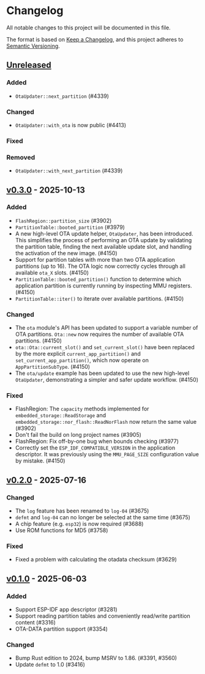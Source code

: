 # Changelog

All notable changes to this project will be documented in this file.

The format is based on [Keep a Changelog](https://keepachangelog.com/en/1.0.0/),
and this project adheres to [Semantic Versioning](https://semver.org/spec/v2.0.0.html).

## [Unreleased]

### Added

- `OtaUpdater::next_partition` (#4339)

### Changed

- `OtaUpdater::with_ota` is now public (#4413)

### Fixed


### Removed

- `OtaUpdater::with_next_partition` (#4339)

## [v0.3.0] - 2025-10-13

### Added

- `FlashRegion::partition_size` (#3902)
- `PartitionTable::booted_partition` (#3979)
- A new high-level OTA update helper, `OtaUpdater`, has been introduced. This simplifies the process of performing an OTA update by validating the partition table, finding the next available update slot, and handling the activation of the new image. (#4150)
- Support for partition tables with more than two OTA application partitions (up to 16). The OTA logic now correctly cycles through all available `ota_X` slots. (#4150)
- `PartitionTable::booted_partition()` function to determine which application partition is currently running by inspecting MMU registers. (#4150)
- `PartitionTable::iter()` to iterate over available partitions. (#4150)

### Changed

- The `ota` module's API has been updated to support a variable number of OTA partitions. `Ota::new` now requires the number of available OTA partitions. (#4150)
- `ota::Ota::current_slot()` and `set_current_slot()` have been replaced by the more explicit `current_app_partition()` and `set_current_app_partition()`, which now operate on `AppPartitionSubType`. (#4150)
- The `ota/update` example has been updated to use the new high-level `OtaUpdater`, demonstrating a simpler and safer update workflow. (#4150)

### Fixed

- FlashRegion: The `capacity` methods implemented for `embedded_storage::ReadStorage` and `embedded_storage::nor_flash::ReadNorFlash` now return the same value (#3902)
- Don't fail the build on long project names (#3905)
- FlashRegion: Fix off-by-one bug when bounds checking (#3977)
- Correctly set the `ESP_IDF_COMPATIBLE_VERSION` in the application descriptor. It was previously using the `MMU_PAGE_SIZE` configuration value by mistake. (#4150)

## [v0.2.0] - 2025-07-16

### Changed

- The `log` feature has been renamed to `log-04` (#3675)
- `defmt` and `log-04` can no longer be selected at the same time (#3675)
- A chip feature (e.g. `esp32`) is now required (#3688)
- Use ROM functions for MD5 (#3758)

### Fixed

- Fixed a problem with calculating the otadata checksum (#3629)

## [v0.1.0] - 2025-06-03

### Added

- Support ESP-IDF app descriptor (#3281)
- Support reading partition tables and conveniently read/write partition content (#3316)
- OTA-DATA partition support (#3354)

### Changed

- Bump Rust edition to 2024, bump MSRV to 1.86. (#3391, #3560)
- Update `defmt` to 1.0 (#3416)

[v0.1.0]: https://github.com/esp-rs/esp-hal/releases/tag/esp-bootloader-esp-idf-v0.1.0
[v0.2.0]: https://github.com/esp-rs/esp-hal/compare/esp-bootloader-esp-idf-v0.1.0...esp-bootloader-esp-idf-v0.2.0
[v0.3.0]: https://github.com/esp-rs/esp-hal/compare/esp-bootloader-esp-idf-v0.2.0...esp-bootloader-esp-idf-v0.3.0
[Unreleased]: https://github.com/esp-rs/esp-hal/compare/esp-bootloader-esp-idf-v0.3.0...HEAD

